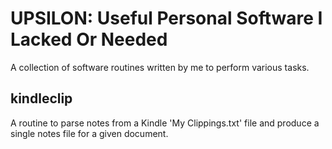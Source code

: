 # UPSILON: Useful Personal Software I Lacked Or Needed

A collection of software routines written by me to perform various tasks.

## kindleclip

A routine to parse notes from a Kindle 'My Clippings.txt' file and produce a single notes file for a given document. 
